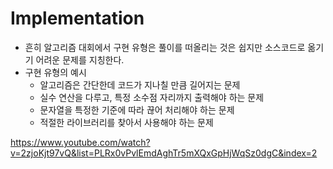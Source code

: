 # Implementation
- 흔히 알고리즘 대회에서 구현 유형은 풀이를 떠올리는 것은 쉽지만 소스코드로 옮기기 어려운 문제를 지칭한다.
- 구현 유형의 예시
    - 알고리즘은 간단한데 코드가 지나칠 만큼 길어지는 문제
    - 실수 연산을 다루고, 특정 소수점 자리까지 출력해야 하는 문제
    - 문자열을 특정한 기준에 따라 끊어 처리해야 하는 문제
    - 적절한 라이브러리를 찾아서 사용해야 하는 문제

https://www.youtube.com/watch?v=2zjoKjt97vQ&list=PLRx0vPvlEmdAghTr5mXQxGpHjWqSz0dgC&index=2